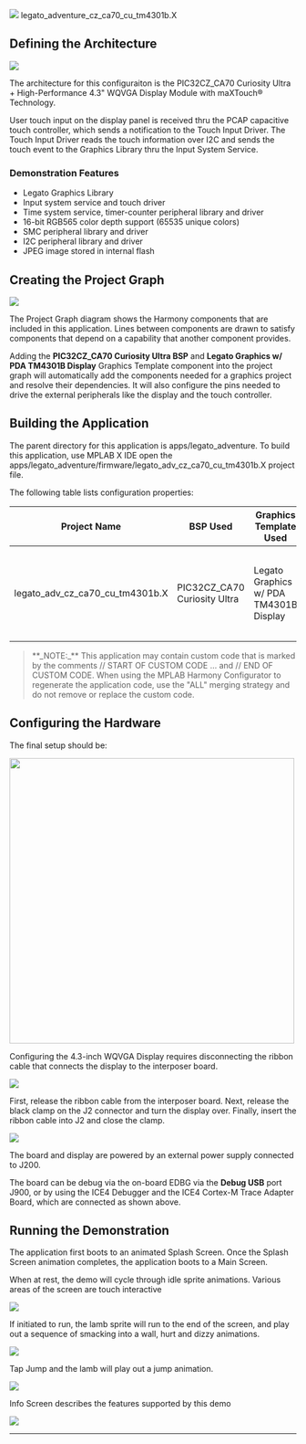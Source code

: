 
![](../../../../images/mgs.svg) legato\_adventure\_cz\_ca70\_cu\_tm4301b.X

Defining the Architecture
-------------------------

![](../../../../images/legato_qs_cz_ca70_cu_wqvga_arch.png)

The architecture for this configuraiton is the PIC32CZ_CA70 Curiosity Ultra + High-Performance 4.3" WQVGA Display Module with maXTouch® Technology.

User touch input on the display panel is received thru the PCAP capacitive touch controller, which sends a notification to the Touch Input Driver. The Touch Input Driver reads the touch information over I2C and sends the touch event to the Graphics Library thru the Input System Service.

### Demonstration Features 

* Legato Graphics Library
* Input system service and touch driver
* Time system service, timer-counter peripheral library and driver
* 16-bit RGB565 color depth support (65535 unique colors)
* SMC peripheral library and driver
* I2C peripheral library and driver
* JPEG image stored in internal flash

Creating the Project Graph
--------------------------

![](../../../../images/pic32cz_ca70_cu_qs_wqvga_pg.png)

The Project Graph diagram shows the Harmony components that are included in this application. Lines between components are drawn to satisfy components that depend on a capability that another component provides.

Adding the **PIC32CZ_CA70 Curiosity Ultra BSP** and **Legato Graphics w/ PDA TM4301B Display** Graphics Template component into the project graph will automatically add the components needed for a graphics project and resolve their dependencies. It will also configure the pins needed to drive the external peripherals like the display and the touch controller.

Building the Application
------------------------

The parent directory for this application is apps/legato_adventure. To build this application, use MPLAB X IDE open the apps/legato_adventure/firmware/legato_adv_cz_ca70_cu_tm4301b.X project file.

The following table lists configuration properties:  

| Project Name  | BSP Used |Graphics Template Used | Description |
|---------------| ---------|---------------| ---------|
| legato_adv_cz_ca70_cu_tm4301b.X |PIC32CZ_CA70 Curiosity Ultra| Legato Graphics w/ PDA TM4301B Display | Legato GFX on PIC32CZ_CA70 Curiosity Ultra board with PDA TM4301B 480x272 (WQVGA) Display  |

> \*\*\_NOTE:\_\*\* This application may contain custom code that is marked by the comments // START OF CUSTOM CODE ... and // END OF CUSTOM CODE. When using the MPLAB Harmony Configurator to regenerate the application code, use the "ALL" merging strategy and do not remove or replace the custom code.

Configuring the Hardware
------------------------

The final setup should be: 

<img src = "../../../../images/PIC32CZ_CA70_cfg.png" width = 500 height = 500 >

Configuring the 4.3-inch WQVGA Display requires disconnecting the ribbon cable that connects the display to the interposer board.

![](../../../../images/e70_xu_tm4301b_conf2.png)

First, release the ribbon cable from the interposer board. Next, release the black clamp on the J2 connector and turn the display over. Finally, insert the ribbon cable into J2 and close the clamp.

![](../../../../images/e70_xu_tm4301b_conf3.png)

The board and display are powered by an external power supply connected to J200.

The board can be debug via the on-board EDBG via the **Debug USB** port J900, or by using the ICE4 Debugger and the ICE4 Cortex-M Trace Adapter Board, which are connected as shown above.

Running the Demonstration
-------------------------

The application first boots to an animated Splash Screen. Once the Splash Screen animation completes, the application boots to a Main Screen.

When at rest, the demo will cycle through idle sprite animations. Various areas of the screen are touch interactive

![](../../../../images/legato_adv_wqvga_run1.png)

If initiated to run, the lamb sprite will run to the end of the screen, and play out a sequence of smacking into a wall, hurt and dizzy animations.

![](../../../../images/legato_adv_wqvga_run2.png)

Tap Jump and the lamb will play out a jump animation.

![](../../../../images/legato_adv_wqvga_run3.png)

Info Screen describes the features supported by this demo

![](../../../../images/legato_adv_wqvga_run4.png)

* * * * *
